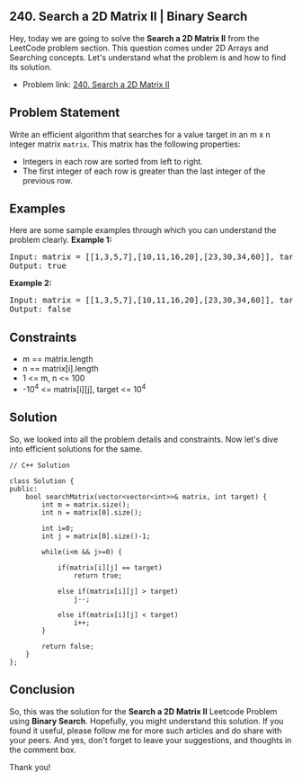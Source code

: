 ## 240. Search a 2D Matrix II | Binary Search


Hey, today we are going to solve the **Search a 2D Matrix II** from the LeetCode problem section.  This question comes under 2D Arrays and Searching concepts. Let's understand what the problem is and how to find its solution.

* Problem link: [240. Search a 2D Matrix II](https://leetcode.com/problems/search-a-2d-matrix/)
## Problem Statement

Write an efficient algorithm that searches for a value target in an m x n integer matrix `matrix`. This matrix has the following properties:

* Integers in each row are sorted from left to right.
* The first integer of each row is greater than the last integer of the previous row.

## Examples
Here are some sample examples through which you can understand the problem clearly.
**Example 1:**
[](https://assets.leetcode.com/uploads/2020/10/05/mat.jpg)
<pre>
Input: matrix = [[1,3,5,7],[10,11,16,20],[23,30,34,60]], target = 3
Output: true
</pre>

**Example 2:**
[](https://assets.leetcode.com/uploads/2020/10/05/mat2.jpg)
<pre>
Input: matrix = [[1,3,5,7],[10,11,16,20],[23,30,34,60]], target = 13
Output: false
</pre>


## Constraints
* m == matrix.length
* n == matrix[i].length
* 1 <= m, n <= 100
* -10<sup>4</sup> <= matrix[i][j], target <= 10<sup>4</sup>

## Solution
So, we looked into all the problem details and constraints. Now let's dive into efficient solutions for the same.

```
// C++ Solution

class Solution {
public:
    bool searchMatrix(vector<vector<int>>& matrix, int target) {
        int m = matrix.size();
        int n = matrix[0].size();
        
        int i=0; 
        int j = matrix[0].size()-1;
        
        while(i<m && j>=0) {
            
            if(matrix[i][j] == target)
                return true;
            
            else if(matrix[i][j] > target)
                j--;
            
            else if(matrix[i][j] < target)
                i++;
        }
        
        return false;
    }
};
```


## Conclusion
So, this was the solution for the **Search a 2D Matrix II** Leetcode Problem using **Binary Search**. Hopefully, you might understand this solution. If you found it useful, please follow me for more such articles and do share with your peers. And yes, don't forget to leave your suggestions, and thoughts in the comment box. 

Thank you!



